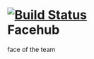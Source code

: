[![Build Status](https://travis-ci.org/shigotonogo/facehub.svg?branch=master)](https://travis-ci.org/shigotonogo/facehub)  
Facehub
=======

face of the team
